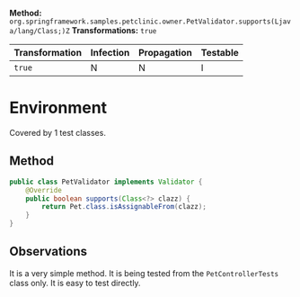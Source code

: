 
**Method:** `org.springframework.samples.petclinic.owner.PetValidator.supports(Ljava/lang/Class;)Z`
**Transformations:** `true`

| Transformation | Infection | Propagation | Testable |
|----------------|-----------|-------------|----------|
| `true`         | N         | N           | I        |


# Environment

Covered by 1 test classes.

## Method

```Java
public class PetValidator implements Validator {
    @Override
    public boolean supports(Class<?> clazz) {
        return Pet.class.isAssignableFrom(clazz);
    }
}
```


## Observations
It is a very simple method. It is being tested from the `PetControllerTests` class only. It is easy to test directly.